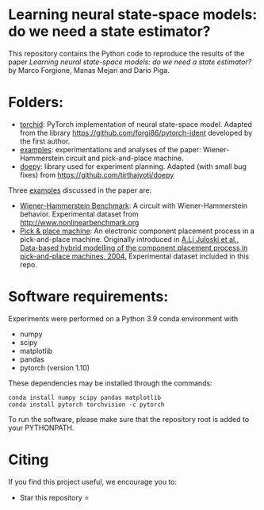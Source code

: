 # Learning neural state-space models: do we need a state estimator?

This repository contains the Python code to reproduce the results of the paper *Learning neural state-space models: do we need a state estimator?* by Marco Forgione, Manas Mejari and Dario Piga.


# Folders:
* [torchid](torchis):  PyTorch implementation of neural state-space model. Adapted from the library https://github.com/forgi86/pytorch-ident developed by the first author.
* [examples](examples): experimentations and analyses of the paper: Wiener-Hammerstein circuit and pick-and-place machine.
* [doepy](doepy): library used for experiment planning. Adapted (with small bug fixes) from https://github.com/tirthajyoti/doepy
 <!--*  [doc](doc): paper latex files -->

Three [examples](examples) discussed in the paper are:

* [Wiener-Hammerstein Benchmark](examples/WH2009): A circuit with Wiener-Hammerstein behavior. Experimental dataset from http://www.nonlinearbenchmark.org
* [Pick & place machine](examples/EMPS): An
electronic component placement process in a pick-and-place
machine. Originally introduced in [A.Lj Juloski et al., Data-based
hybrid modelling of the component placement process in pick-and-place
machines, 2004.](https://www.sciencedirect.com/science/article/pii/S0967066104000784) Experimental dataset included in this repo.

# Software requirements:
Experiments were performed on a Python 3.9 conda environment with

 * numpy
 * scipy
 * matplotlib
 * pandas
 * pytorch (version 1.10)
 
These dependencies may be installed through the commands:

```
conda install numpy scipy pandas matplotlib
conda install pytorch torchvision -c pytorch
```

To run the software, please make sure that the repository root is added to 
your PYTHONPATH.

# Citing

If you find this project useful, we encourage you to:

* Star this repository :star: 

<!--
 * Cite the [paper](https://onlinelibrary.wiley.com/doi/abs/10.1002/acs.3216) 
```
@article{forgione2021dyno,
  title={\textit{dyno{N}et}: A neural network architecture for learning dynamical systems},
  author={Forgione, M. and Piga, D.},
  journal={International Journal of Adaptive Control and Signal Processing},
  volume={35},
  number={4},
  pages={612--626},
  year={2021},
  publisher={Wiley}
}
```
-->
